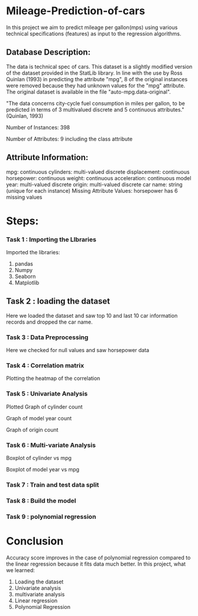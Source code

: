 # Mileage-Prediction-of-cars
In this project we aim to predict mileage per gallon(mps) using various technical specifications (features) as input to the regression algorithms. 

## Database Description:

The data is technical spec of cars. This dataset is a slightly modified version of the dataset provided in the StatLib library. In line with the use by Ross Quinlan (1993) in predicting the attribute "mpg", 8 of the original instances were removed because they had unknown values for the "mpg" attribute. The original dataset is available in the file "auto-mpg.data-original".

"The data concerns city-cycle fuel consumption in miles per gallon, to be predicted in terms of 3 multivalued discrete and 5 continuous attributes." (Quinlan, 1993)

Number of Instances: 398

Number of Attributes: 9 including the class attribute

## Attribute Information:

mpg: continuous cylinders: multi-valued discrete displacement: continuous horsepower: continuous weight: continuous acceleration: continuous model year: multi-valued discrete origin: multi-valued discrete car name: string (unique for each instance) Missing Attribute Values: horsepower has 6 missing values

# Steps:

### Task 1 : Importing the LIbraries

Imported the libraries:
1. pandas
2. Numpy
3. Seaborn
4. Matplotlib

## Task 2 : loading the dataset
Here we loaded the dataset and saw top 10 and last 10 car information records and dropped the car name.

### Task 3 : Data Preprocessing
Here we checked for null values and saw horsepower data

### Task 4 : Correlation matrix
Plotting the heatmap of the correlation

### Task 5 : Univariate Analysis
Plotted Graph of cylinder count

Graph of model year count

Graph of origin count

### Task 6 : Multi-variate Analysis

Boxplot of cylinder vs mpg

Boxplot of model year vs mpg

### Task 7 : Train and test data split

### Task 8 : Build the model

### Task 9 : polynomial regression

# Conclusion
Accuracy score improves in the case of polynomial regression compared to the linear regression because it fits data much better. In this project, what we learned:
1. Loading the dataset
2. Univariate analysis
3. multivariate analysis
4. Linear regression
5. Polynomial Regression






